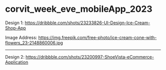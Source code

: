 # corvit_week_eve_mobileApp_2023

 Design 1: https://dribbble.com/shots/23233826-UI-Design-Ice-Cream-Shop-App

 Image Address: https://img.freepik.com/free-photo/ice-cream-cone-with-flowers_23-2148860006.jpg

 ______________________________________________

 Design 2: https://dribbble.com/shots/23200997-ShoeVista-eCommerce-Application
